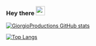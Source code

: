 ### Hey there <img src="https://media.giphy.com/media/hvRJCLFzcasrR4ia7z/giphy.gif" width="25px">

[![GiorgioProductions GitHub stats](https://github-readme-stats.vercel.app/api?username=GiorgioProductions&show_icons=true&theme=vue-dark&hide=contribs,prs)](https://github.com/anuraghazra/github-readme-stats)

[![Top Langs](https://github-readme-stats.vercel.app/api/top-langs/?username=GiorgioProductions&layout=compact&theme=vue-dark)](https://github.com/anuraghazra/github-readme-stats)

<!--
**GiorgioProductions/GiorgioProductions** is a ✨ _special_ ✨ repository because its `README.md` (this file) appears on your GitHub profile.

Here are some ideas to get you started:

- 🔭 I’m currently working on ...
- 🌱 I’m currently learning ...
- 👯 I’m looking to collaborate on ...
- 🤔 I’m looking for help with ...
- 💬 Ask me about ...
- 📫 How to reach me: ...
- 😄 Pronouns: ...
- ⚡ Fun fact: ...
-->
